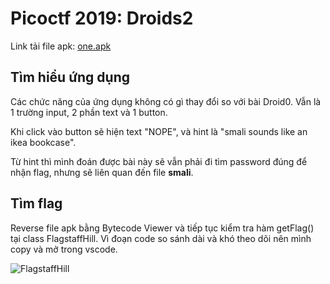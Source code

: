 # Picoctf 2019: Droids2

Link tải file apk: [one.apk](https://github.com/MinhNhatTran/Android-CTF/blob/master/pico2019/two/two.apk)

## Tìm hiểu ứng dụng

Các chức năng của ứng dụng không có gì thay đổi so với bài Droid0. Vẫn là 1 trường input, 2 phần text và 1 button.

Khi click vào button sẽ hiện text "NOPE", và hint là "smali sounds like an ikea bookcase".

Từ hint thì mình đoán được bài này sẽ vẫn phải đi tìm password đúng để nhận flag, nhưng sẽ liên quan đến file **smali**.

## Tìm flag

Reverse file apk bằng Bytecode Viewer và tiếp tục kiểm tra hàm getFlag() tại class FlagstaffHill. Vì đoạn code so sánh dài và khó theo dõi nên mình copy và mở trong vscode.

![FlagstaffHill]()

